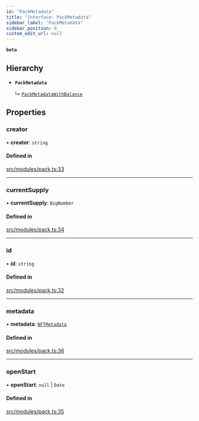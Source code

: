 ```yaml
---
id: "PackMetadata"
title: "Interface: PackMetadata"
sidebar_label: "PackMetadata"
sidebar_position: 0
custom_edit_url: null
---
```


**`beta`**

## Hierarchy

- **`PackMetadata`**

  ↳ [`PackMetadataWithBalance`](PackMetadataWithBalance)

## Properties

### creator

• **creator**: `string`

#### Defined in

[src/modules/pack.ts:33](https://github.com/PrasoonPratham/nftlabs-sdk-ts/blob/ff1ad69/src/modules/pack.ts#L33)

___

### currentSupply

• **currentSupply**: `BigNumber`

#### Defined in

[src/modules/pack.ts:34](https://github.com/PrasoonPratham/nftlabs-sdk-ts/blob/ff1ad69/src/modules/pack.ts#L34)

___

### id

• **id**: `string`

#### Defined in

[src/modules/pack.ts:32](https://github.com/PrasoonPratham/nftlabs-sdk-ts/blob/ff1ad69/src/modules/pack.ts#L32)

___

### metadata

• **metadata**: [`NFTMetadata`](NFTMetadata)

#### Defined in

[src/modules/pack.ts:36](https://github.com/PrasoonPratham/nftlabs-sdk-ts/blob/ff1ad69/src/modules/pack.ts#L36)

___

### openStart

• **openStart**: ``null`` \| `Date`

#### Defined in

[src/modules/pack.ts:35](https://github.com/PrasoonPratham/nftlabs-sdk-ts/blob/ff1ad69/src/modules/pack.ts#L35)
